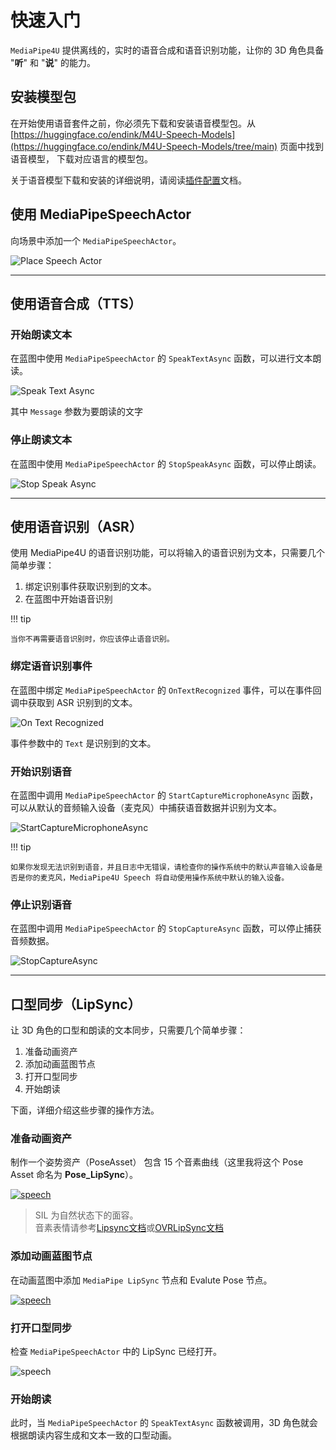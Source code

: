 # 快速入门

`MediaPipe4U` 提供离线的，实时的语音合成和语音识别功能，让你的 3D 角色具备 "**听**" 和 "**说**" 的能力。

## 安装模型包

在开始使用语音套件之前，你必须先下载和安装语音模型包。从 [https://huggingface.co/endink/M4U-Speech-Models](https://huggingface.co/endink/M4U-Speech-Models/tree/main) 页面中找到语音模型， 下载对应语言的模型包。


关于语音模型下载和安装的详细说明，请阅读[插件配置](./config.md)文档。   

## 使用 MediaPipeSpeechActor

向场景中添加一个 `MediaPipeSpeechActor`。

![Place Speech Actor](./images/quick_start/place_speech_actor.jpg "Place Speech Actor")

---

## 使用语音合成（TTS）

### 开始朗读文本

在蓝图中使用 `MediaPipeSpeechActor` 的 `SpeakTextAsync` 函数，可以进行文本朗读。

![Speak Text Async](./images/quick_start/bp_speak_text_async.jpg "Speak Text Async")

其中 `Message` 参数为要朗读的文字

### 停止朗读文本


在蓝图中使用 `MediaPipeSpeechActor` 的 `StopSpeakAsync` 函数，可以停止朗读。

![Stop Speak Async](./images/quick_start/bp_stop_speak_async.jpg "Stop Speak Async")

---

## 使用语音识别（ASR）

使用 MediaPipe4U 的语音识别功能，可以将输入的语音识别为文本，只需要几个简单步骤：

1. 绑定识别事件获取识别到的文本。
2. 在蓝图中开始语音识别
   
!!! tip
    
    当你不再需要语音识别时，你应该停止语音识别。

### 绑定语音识别事件

在蓝图中绑定 `MediaPipeSpeechActor` 的 `OnTextRecognized` 事件，可以在事件回调中获取到 ASR 识别到的文本。

![On Text Recognized](./images/quick_start/bp_on_text_recognized.jpg "On Text Recognized")

事件参数中的 `Text` 是识别到的文本。

### 开始识别语音

在蓝图中调用 `MediaPipeSpeechActor` 的 `StartCaptureMicrophoneAsync` 函数，可以从默认的音频输入设备（麦克风）中捕获语音数据并识别为文本。   

![StartCaptureMicrophoneAsync](./images/quick_start/bp_start_capture_mic_async.jpg "StartCaptureMicrophoneAsync")

!!! tip

    如果你发现无法识别到语音，并且日志中无错误，请检查你的操作系统中的默认声音输入设备是否是你的麦克风，MediaPipe4U Speech 将自动使用操作系统中默认的输入设备。

### 停止识别语音

在蓝图中调用 `MediaPipeSpeechActor` 的 `StopCaptureAsync` 函数，可以停止捕获音频数据。   

![StopCaptureAsync](./images/quick_start/bp_stop_capture_async.jpg "StopCaptureAsync")

---

## 口型同步（LipSync）

让 3D 角色的口型和朗读的文本同步，只需要几个简单步骤：

1. 准备动画资产
2. 添加动画蓝图节点
3. 打开口型同步
4. 开始朗读


下面，详细介绍这些步骤的操作方法。


### 准备动画资产

制作一个姿势资产（PoseAsset） 包含 15 个音素曲线（这里我将这个 Pose Asset 命名为 **Pose_LipSync**）。

[![speech](./images/qs_pose_asset.jpg "speech")](./images/qs_pose_asset.jpg)

> SIL 为自然状态下的面容。   
> 音素表情请参考[Lipsync文档](./lipsync.md)或[OVRLipSync文档](https://developer.oculus.com/documentation/unreal/audio-ovrlipsync-viseme-reference)


### 添加动画蓝图节点

在动画蓝图中添加 `MediaPipe LipSync` 节点和 Evalute Pose 节点。

[![speech](./images/lip_sync_anim_blueprint.jpg "speech")](./images/lip_sync_anim_blueprint.jpg)


### 打开口型同步

检查 `MediaPipeSpeechActor` 中的 LipSync 已经打开。


![speech](./images/quick_start/speech_actor_enable_lipsync.jpg "speech")

### 开始朗读

此时，当 `MediaPipeSpeechActor` 的 `SpeakTextAsync` 函数被调用，3D 角色就会根据朗读内容生成和文本一致的口型动画。